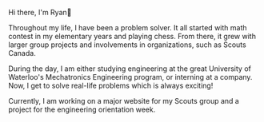 Hi there, I'm Ryan👋

Throughout my life, I have been a problem solver. It all started with math contest in my elementary years and playing chess. From there, it grew with larger group projects and involvements in organizations, such as Scouts Canada.

During the day, I am either studying engineering at the great University of Waterloo's Mechatronics Engineering program, or interning at a company. Now, I get to solve real-life problems which is always exciting!

Currently, I am working on a major website for my Scouts group and a project for the engineering orientation week.
